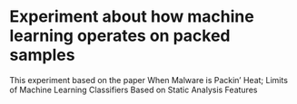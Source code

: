 # Experiment about how machine learning operates on packed samples 
This experiment based on the paper When Malware is Packin’ Heat; Limits of Machine Learning Classifiers Based on Static Analysis Features

